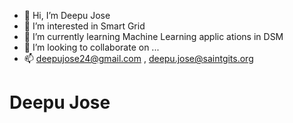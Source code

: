 - 👋 Hi, I’m Deepu Jose
- 👀 I’m interested in Smart Grid
- 🌱 I’m currently learning Machine Learning applic ations in DSM
- 💞️ I’m looking to collaborate on ...
- 📫 deepujose24@gmail.com , deepu.jose@saintgits.org

<!---
DJKeekarikattu/DJKeekarikattu is a ✨ special ✨ repository because its `README.md` (this file) appears on your GitHub profile.
You can click the Preview link to take a look at your changes.
--->

# Deepu Jose

